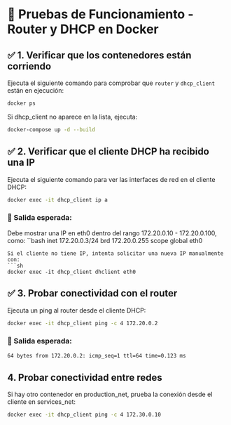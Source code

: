 # 📌 Pruebas de Funcionamiento - Router y DHCP en Docker

## ✅ 1. Verificar que los contenedores están corriendo
Ejecuta el siguiente comando para comprobar que `router` y `dhcp_client` están en ejecución:

```sh
docker ps
```
Si dhcp_client no aparece en la lista, ejecuta:
```sh
docker-compose up -d --build
```

## ✅ 2. Verificar que el cliente DHCP ha recibido una IP
Ejecuta el siguiente comando para ver las interfaces de red en el cliente DHCP:
```sh
docker exec -it dhcp_client ip a
```
### 📌 Salida esperada:
Debe mostrar una IP en eth0 dentro del rango 172.20.0.10 - 172.20.0.100, como:
``bash
inet 172.20.0.3/24 brd 172.20.0.255 scope global eth0
```
Si el cliente no tiene IP, intenta solicitar una nueva IP manualmente con:
```sh
docker exec -it dhcp_client dhclient eth0
```
## ✅ 3. Probar conectividad con el router
Ejecuta un ping al router desde el cliente DHCP:
```sh
docker exec -it dhcp_client ping -c 4 172.20.0.2
```
### 📌 Salida esperada:
```bash
64 bytes from 172.20.0.2: icmp_seq=1 ttl=64 time=0.123 ms
```
## 4. Probar conectividad entre redes
Si hay otro contenedor en production_net, prueba la conexión desde el cliente en services_net:
```sh
docker exec -it dhcp_client ping -c 4 172.30.0.10
```
